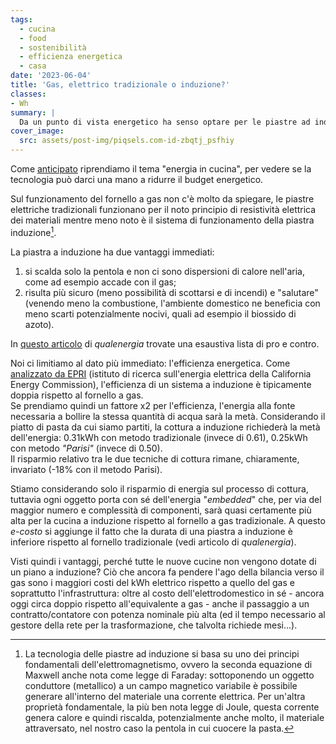 ```yaml
---
tags:
  - cucina
  - food
  - sostenibilità
  - efficienza energetica
  - casa
date: '2023-06-04'
title: 'Gas, elettrico tradizionale o induzione?'
classes: 
- Wh
summary: |
  Da un punto di vista energetico ha senso optare per le piastre ad induzione al posto dei fornelli a gas o delle piastre elettriche tradizionali? Quanta energia consumano realmente?
cover_image:
  src: assets/post-img/piqsels.com-id-zbqtj_psfhiy
---
```


Come [anticipato](/articles/la-pasta-alla-parisi-1/) riprendiamo il tema "energia in cucina", per vedere se la tecnologia può darci una mano a ridurre il budget energetico.

Sul funzionamento del fornello a gas non c'è molto da spiegare, le piastre elettriche tradizionali funzionano per il noto principio di resistività elettrica dei materiali mentre meno noto è il sistema di funzionamento della piastra induzione[^1].

La piastra a induzione ha due vantaggi immediati:

1.  si scalda solo la pentola e non ci sono dispersioni di calore nell'aria, come ad esempio accade con il gas;
2.  risulta più sicuro (meno possibilità di scottarsi e di incendi) e "salutare" (venendo meno la combustione, l'ambiente domestico ne beneficia con meno scarti potenzialmente nocivi, quali ad esempio il biossido di azoto).

In [questo articolo](https://www.qualenergia.it/articoli/piano-cottura-induzione-passaggio-alla-portata-di-tanti/) di *qualenergia* trovate una esaustiva lista di pro e contro.

Noi ci limitiamo al dato più immediato: l'efficienza energetica. Come [analizzato da EPRI](https://www.aceee.org/files/proceedings/2014/data/papers/9-702.pdf) (istituto di ricerca sull'energia elettrica della California Energy Commission), l'efficienza di un sistema a induzione è tipicamente doppia rispetto al fornello a gas.  
Se prendiamo quindi un fattore x2 per l'efficienza, l'energia alla fonte necessaria a bollire la stessa quantità di acqua sarà la metà. Considerando il piatto di pasta da cui siamo partiti, la cottura a induzione richiederà la metà dell'energia: 0.31kWh con metodo tradizionale (invece di 0.61), 0.25kWh con metodo _"Parisi"_ (invece di 0.50).  
Il risparmio relativo tra le due tecniche di cottura rimane, chiaramente, invariato (-18% con il metodo Parisi). 

Stiamo considerando solo il risparmio di energia sul processo di cottura, tuttavia ogni oggetto porta con sé dell'energia "*embedded*" che, per via del maggior numero e complessità di componenti, sarà quasi certamente più alta per la cucina a induzione rispetto al fornello a gas tradizionale. A questo *e-costo* si aggiunge il fatto che la durata di una piastra a induzione è inferiore rispetto al fornello tradizionale (vedi articolo di *qualenergia*).

Visti quindi i vantaggi, perché tutte le nuove cucine non vengono dotate di un piano a induzione? Ciò che ancora fa pendere l'ago della bilancia verso il gas sono i maggiori costi del kWh elettrico rispetto a quello del gas e soprattutto l\'infrastruttura: oltre al costo dell'elettrodomestico in sé - ancora oggi circa doppio rispetto all'equivalente a gas - anche il passaggio a un contratto/contatore con potenza nominale più alta (ed il tempo necessario al gestore della rete per la trasformazione, che talvolta richiede mesi...).


[^1]: La tecnologia delle piastre ad induzione si basa su uno dei principi fondamentali dell'elettromagnetismo, ovvero la seconda equazione di Maxwell anche nota come legge di Faraday: sottoponendo un oggetto conduttore (metallico) a un campo magnetico variabile è possibile generare all'interno del materiale una corrente elettrica. Per un'altra proprietà fondamentale, la più ben nota legge di Joule, questa corrente genera calore e quindi riscalda, potenzialmente anche molto, il materiale attraversato, nel nostro caso la pentola in cui cuocere la pasta.
